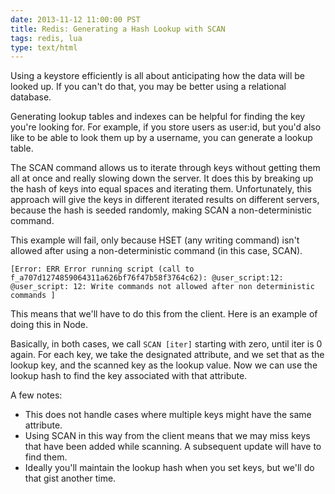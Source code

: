 ```yaml
---
date: 2013-11-12 11:00:00 PST
title: Redis: Generating a Hash Lookup with SCAN
tags: redis, lua
type: text/html
---
```


Using a keystore efficiently is all about anticipating how the data will be looked up.
If you can't do that, you may be better using a relational database.

Generating lookup tables and indexes can be helpful for finding the key you're looking for.
For example, if you store users as user:id, but you'd also like to be able to look them up by a username, you can generate a lookup table.

The SCAN command allows us to iterate through keys without getting them all at once and really slowing down the server.
It does this by breaking up the hash of keys into equal spaces and iterating them.
Unfortunately, this approach will give the keys in different iterated results on different servers, because the hash is seeded randomly, making SCAN a non-deterministic command.

This example will fail, only because HSET (any writing command) isn't allowed after using a non-deterministic command (in this case, SCAN).

<script src="https://gist.github.com/fritzy/7436527?file=generatelookup.lua"></script>

    [Error: ERR Error running script (call to f_a707d1274859064311a626bf76f47b58f3764c62): @user_script:12: @user_script: 12: Write commands not allowed after non deterministic commands ]

This means that we'll have to do this from the client.
Here is an example of doing this in Node.

<script src="https://gist.github.com/fritzy/7436527?file=generatelookup.js"></script>

Basically, in both cases, we call `SCAN [iter]` starting with zero, until iter is 0 again.
For each key, we take the designated attribute, and we set that as the lookup key, and the scanned key as the lookup value.
Now we can use the lookup hash to find the key associated with that attribute.

A few notes:

* This does not handle cases where multiple keys might have the same attribute.
* Using SCAN in this way from the client means that we may miss keys that have been added while scanning. A subsequent update will have to find them.
* Ideally you'll maintain the lookup hash when you set keys, but we'll do that gist another time.
